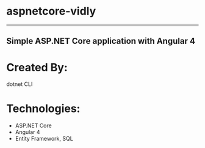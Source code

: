# aspnetcore-vidly
-------
Simple ASP.NET Core application with Angular 4
-------
# Created By:
dotnet CLI
# Technologies:
- ASP.NET Core
- Angular 4
- Entity Framework, SQL
